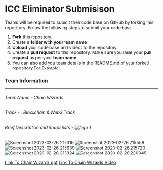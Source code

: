 # ICC Eliminator Submisison
Teams will be required to submit their code base on GitHub by forking this repository.
Follow the following steps to submit your code base.
1. **Fork** this repository.
1. Create a **folder with your team name**
1. **Upload** your code base and videos to the repository.
1. Create a **pull request** to this repository. Make sure you raise your **pull request** as per your **team name**.
1. You can also add you team details in the README.md of your forked repository
For Example:
### Team Information
------------
###### Team Name - Chain Wizards
###### Track - : Blockchain & Web3 Track
###### Brief Description and Snapshots - ![logo 1](https://user-images.githubusercontent.com/124140793/222256013-5e6d2728-ca67-4123-8663-aaa57ad5bcc7.png)
![Screenshot 2023-02-26 215316](https://user-images.githubusercontent.com/124140793/222256751-43b135bd-415a-462b-8895-db0e5535eefd.png)
![Screenshot 2023-02-26 215559](https://user-images.githubusercontent.com/124140793/222256927-cf876c3e-5fb5-463d-83fa-530b7ed9bd5a.png)
![Screenshot 2023-02-26 215639](https://user-images.githubusercontent.com/124140793/222256985-a519fa1b-e889-4dd4-b4ef-71dcbe583f69.png)
![Screenshot 2023-02-26 215720](https://user-images.githubusercontent.com/124140793/222257065-6cde1387-eb60-462d-9ca0-4c939dc09b8c.png)
![Screenshot 2023-02-26 215824](https://user-images.githubusercontent.com/124140793/222257147-c262c402-d663-4187-8fb6-5cd469ccae7d.png)
![Screenshot 2023-02-26 220045](https://user-images.githubusercontent.com/124140793/222257203-c7651507-e88e-4a4e-a688-4744e11ea9ee.png)

[Link To Chain Wizards ppt](https://docs.google.com/presentation/d/1uobCtAeElXOriLIz2KFADTMvFKFH8vbt/edit?usp=sharing&ouid=111715451266545197465&rtpof=true&sd=true)
[Link To Chain Wizards Video](https://drive.google.com/file/d/1UB5g72P5n3vrzHy1z-AUEvqXNqK9Yv9Y/view?usp=sharing)
